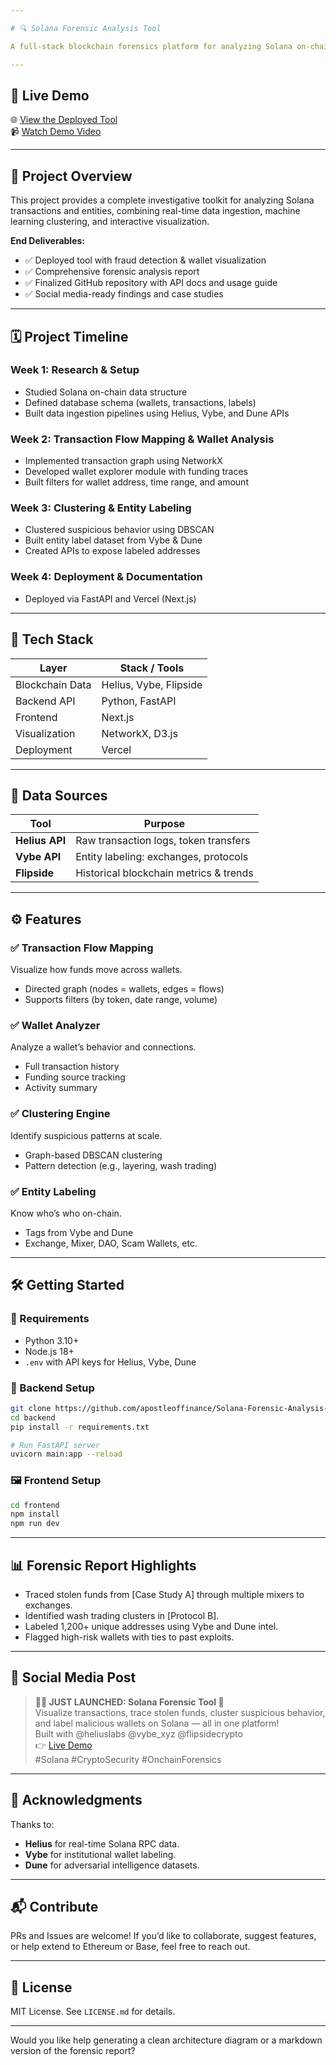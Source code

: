 ```yaml
---

# 🔍 Solana Forensic Analysis Tool

A full-stack blockchain forensics platform for analyzing Solana on-chain activity — including transaction flow mapping, wallet behavior analysis, clustering of suspicious activity, and entity labeling — designed to detect fraud, trace stolen funds, and surface high-risk actors.

---
```


## 🚀 Live Demo

🌐 [View the Deployed Tool](https://solana-forensic-analysis-tool-xi.vercel.app/)  
📹 [Watch Demo Video](https://your-demo-video-link.com)

---

## 🧠 Project Overview

This project provides a complete investigative toolkit for analyzing Solana transactions and entities, combining real-time data ingestion, machine learning clustering, and interactive visualization.

**End Deliverables:**
- ✅ Deployed tool with fraud detection & wallet visualization
- ✅ Comprehensive forensic analysis report
- ✅ Finalized GitHub repository with API docs and usage guide
- ✅ Social media-ready findings and case studies

---

## 🗓️ Project Timeline

### Week 1: Research & Setup
- Studied Solana on-chain data structure
- Defined database schema (wallets, transactions, labels)
- Built data ingestion pipelines using Helius, Vybe, and Dune APIs

### Week 2: Transaction Flow Mapping & Wallet Analysis
- Implemented transaction graph using NetworkX
- Developed wallet explorer module with funding traces
- Built filters for wallet address, time range, and amount

### Week 3: Clustering & Entity Labeling
- Clustered suspicious behavior using DBSCAN
- Built entity label dataset from Vybe & Dune
- Created APIs to expose labeled addresses

### Week 4: Deployment & Documentation
- Deployed via FastAPI and Vercel (Next.js)

---

## 🧰 Tech Stack

| Layer        | Stack / Tools |
|--------------|---------------|
| Blockchain Data | Helius, Vybe, Flipside |
| Backend API | Python, FastAPI |
| Frontend | Next.js |
| Visualization | NetworkX, D3.js |
| Deployment | Vercel |

---

## 🔗 Data Sources

| Tool | Purpose |
|------|---------|
| **Helius API** | Raw transaction logs, token transfers |
| **Vybe API** | Entity labeling: exchanges, protocols |
| **Flipside** | Historical blockchain metrics & trends |

---

## ⚙️ Features

### ✅ Transaction Flow Mapping  
Visualize how funds move across wallets.  
- Directed graph (nodes = wallets, edges = flows)
- Supports filters (by token, date range, volume)

### ✅ Wallet Analyzer  
Analyze a wallet’s behavior and connections.  
- Full transaction history
- Funding source tracking
- Activity summary

### ✅ Clustering Engine  
Identify suspicious patterns at scale.  
- Graph-based DBSCAN clustering
- Pattern detection (e.g., layering, wash trading)

### ✅ Entity Labeling  
Know who’s who on-chain.  
- Tags from Vybe and Dune
- Exchange, Mixer, DAO, Scam Wallets, etc.

---

## 🛠️ Getting Started

### 🔧 Requirements
- Python 3.10+
- Node.js 18+
- `.env` with API keys for Helius, Vybe, Dune

### 🐍 Backend Setup

```bash
git clone https://github.com/apostleoffinance/Solana-Forensic-Analysis-Tool.git
cd backend
pip install -r requirements.txt

# Run FastAPI server
uvicorn main:app --reload
```

### 🖼️ Frontend Setup

```bash
cd frontend
npm install
npm run dev
```

---

## 📊 Forensic Report Highlights

- Traced stolen funds from [Case Study A] through multiple mixers to exchanges.
- Identified wash trading clusters in [Protocol B].
- Labeled 1,200+ unique addresses using Vybe and Dune intel.
- Flagged high-risk wallets with ties to past exploits.


---

## 🧵 Social Media Post

> **🕵️‍♂️ JUST LAUNCHED: Solana Forensic Tool 🔎**  
> Visualize transactions, trace stolen funds, cluster suspicious behavior, and label malicious wallets on Solana — all in one platform!  
> Built with @heliuslabs @vybe_xyz @flipsidecrypto  
> 👉 [Live Demo](https://your-live-link.com)  
> #Solana #CryptoSecurity #OnchainForensics

---

## 🙌 Acknowledgments

Thanks to:
- **Helius** for real-time Solana RPC data.
- **Vybe** for institutional wallet labeling.
- **Dune** for adversarial intelligence datasets.

---

## 📬 Contribute

PRs and Issues are welcome! If you’d like to collaborate, suggest features, or help extend to Ethereum or Base, feel free to reach out.

---

## 📜 License

MIT License. See `LICENSE.md` for details.

---

Would you like help generating a clean architecture diagram or a markdown version of the forensic report?
